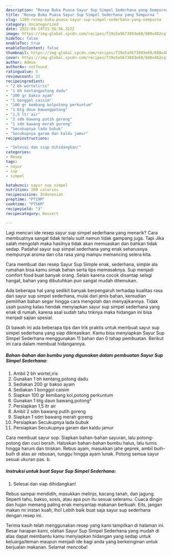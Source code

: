```yaml
---
description: "Resep Buka Puasa Sayur Sup Simpel Sederhana yang Sempurna "
title: "Resep Buka Puasa Sayur Sup Simpel Sederhana yang Sempurna "
slug: 1109-resep-buka-puasa-sayur-sup-simpel-sederhana-yang-sempurna
category: Uncategorized
date: 2022-04-14T21:56:56.322Z
image: https://img-global.cpcdn.com/recipes/f19e5a5673893e60/680x482cq70/sayur-sup-simpel-sederhana-foto-resep-utama.jpg
hideToc: false
enableToc: true
enableTocContent: false
thumbnail: https://img-global.cpcdn.com/recipes/f19e5a5673893e60/680x482cq70/sayur-sup-simpel-sederhana-foto-resep-utama.jpg
cover: https://img-global.cpcdn.com/recipes/f19e5a5673893e60/680x482cq70/sayur-sup-simpel-sederhana-foto-resep-utama.jpg
author: Admin
authorAv: notfound
ratingvalue: 5
reviewcount: 21
recipeingredient:
- "2 bh worteliris"
- "1 bh kentangpotong dadu"
- "200 gr bakso ayam"
- "1 bonggol caisim"
- "100 gr kembang kolpotong perkuntum"
- "1 btg daun bawangpotong"
- "1,5 ltr air"
- "2 sdm bawang putih goreng"
- "1 sdm bawang merah goreng"
- "Secukupnya lada bubuk"
- "Secukupnya garam dan kaldu jamur"
recipeinstructions:

- "Selesai dan siap dihidangkan!"
categories:
- Resep
tags:
- sayur
- sup
- simpel

katakunci: sayur sup simpel 
nutrition: 209 calories
recipecuisine: Indonesian
preptime: "PT19M"
cooktime: "PT56M"
recipeyield: "3"
recipecategory: Dessert

---
```



Lagi mencari ide resep sayur sup simpel sederhana yang menarik? Cara membuatnya sangat tidak terlalu sulit namun tidak gampang juga. Tapi Jika salah mengolah maka hasilnya tidak akan memuaskan dan bahkan tidak sedap. Padahal sayur sup simpel sederhana yang enak seharusnya mempunyai aroma dan cita rasa yang mampu memancing selera kita.


Cara membuat dan resep Sayur Sup Simple enak, sederhana, simple ala rumahan bisa kamu simak bahan serta tips memasaknya. Sup menjadi comfort food buat banyak orang. Selain karena cocok disantap selagi hangat, bahan yang dibutuhkan pun sangat mudah ditemukan.

Ada beberapa hal yang sedikit banyak berpengaruh terhadap kualitas rasa dari sayur sup simpel sederhana, mulai dari jenis bahan, kemudian pemilihan bahan segar hingga cara mengolah dan menyajikannya. Tidak usah pusing kalau hendak menyiapkan sayur sup simpel sederhana yang enak di rumah, karena asal sudah tahu triknya maka hidangan ini bisa menjadi sajian spesial.


Di bawah ini ada beberapa tips dan trik praktis untuk membuat sayur sup simpel sederhana yang siap dikreasikan. Kamu bisa menyiapkan Sayur Sup Simpel Sederhana menggunakan 11 bahan dan 0 tahap pembuatan. Berikut ini cara dalam membuat hidangannya.

<!--inarticleads1-->

##### Bahan-bahan dan bumbu yang digunakan dalam pembuatan Sayur Sup Simpel Sederhana:

1. Ambil 2 bh wortel,iris
1. Gunakan 1 bh kentang,potong dadu
1. Sediakan 200 gr bakso ayam
1. Sediakan 1 bonggol caisim
1. Siapkan 100 gr kembang kol,potong perkuntum
1. Gunakan 1 btg daun bawang,potong²
1. Persiapkan 1,5 ltr air
1. Ambil 2 sdm bawang putih goreng
1. Siapkan 1 sdm bawang merah goreng
1. Persiapkan Secukupnya lada bubuk
1. Persiapkan Secukupnya garam dan kaldu jamur


Cara membuat sayur sop: Siapkan bahan-bahan sayuran, lalu potong-potong dan cuci bersih. Haluskan bahan-bahan bumbu halus, lalu tumis hingga harum dan tiriskan. Rebus ayam, masukkan jahe geprek, ambil buih-buih di atas air rebusan, tunggu hingga ayam lunak. Potong semua sayur sesuai ukuran pas. b. 

<!--inarticleads2-->

##### Instruksi untuk buat Sayur Sup Simpel Sederhana:


1. Selesai dan siap dihidangkan!

Rebus sampai mendidih, masukkan melinjo, kacang tanah, dan jagung. Seperti tahu, bakso, sosis, atau apa pun itu sesuai seleramu. Cuaca dingin dan hujan memang paling enak menyantap makanan berkuah. Eits, jangan makan mi instan kuah, lho! Lebih baik buat saja sayur sup sederhana dengan resep ini. 

Terima kasih telah menggunakan resep yang kami tampilkan di halaman ini. Besar harapan kami, olahan Sayur Sup Simpel Sederhana yang mudah di atas dapat membantu kamu menyiapkan hidangan yang sedap untuk keluarga/teman maupun menjadi ide bagi anda yang berkeinginan untuk berjualan makanan. Selamat mencoba!
